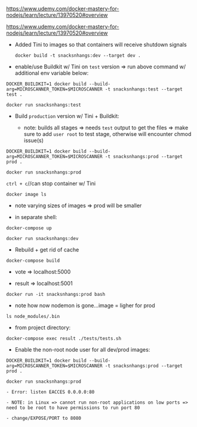 https://www.udemy.com/docker-mastery-for-nodejs/learn/lecture/13970520#overview

https://www.udemy.com/docker-mastery-for-nodejs/learn/lecture/13970520#overview

- Added Tini to images so that containers will receive shutdown signals

  `docker build -t snacksnhangs:dev --target dev .`
- enable/use Buildkit w/ Tini on `test` version => run above command w/ additional env variable below:

` DOCKER_BUILDKIT=1 docker build --build-arg=MICROSCANNER_TOKEN=$MICROSCANNER -t snacksnhangs:test --target test . `

` docker run snacksnhangs:test `

- Build `production` version w/ Tini + Buildkit:

    - note: builds all stages => needs `test` output to get the files => make sure to add `user root` to test stage, otherwise will encounter chmod issue(s)

` DOCKER_BUILDKIT=1 docker build --build-arg=MICROSCANNER_TOKEN=$MICROSCANNER -t snacksnhangs:prod --target prod . `  

` docker run snacksnhangs:prod `

` ctrl + c `//can stop container w/ Tini


` docker image ls
`

- note varying sizes of images => prod will be smaller


- in separate shell:

` docker-compose up
`

` docker run snacksnhangs:dev
`

- Rebuild + get rid of cache

` docker-compose build
`


- vote => localhost:5000

- result => localhost:5001

` docker run -it snacksnhangs:prod bash `

- note how now nodemon is gone...image = ligher for prod

` ls node_modules/.bin `

- from project directory:

` docker-compose exec result ./tests/tests.sh `



- Enable the non-root node user for all dev/prod images:

` DOCKER_BUILDKIT=1 docker build --build-arg=MICROSCANNER_TOKEN=$MICROSCANNER -t snacksnhangs:prod --target prod . `  

` docker run snacksnhangs:prod `

    - Error: listen EACCES 0.0.0.0:80

    - NOTE: in Linux => cannot run non-root applications on low ports => need to be root to have permissions to run port 80  

    - change/EXPOSE/PORT to 8080
